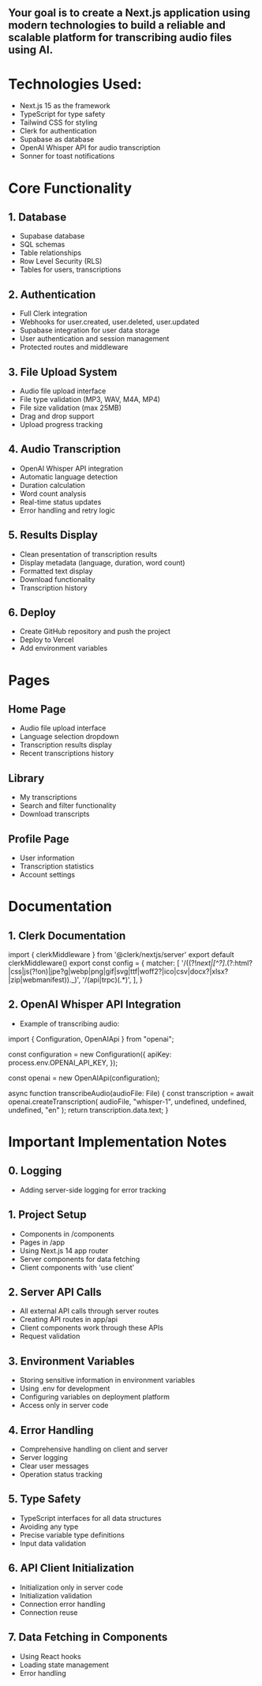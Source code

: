 ## Your goal is to create a Next.js application using modern technologies to build a reliable and scalable platform for transcribing audio files using AI.

# Technologies Used:

- Next.js 15 as the framework
- TypeScript for type safety
- Tailwind CSS for styling
- Clerk for authentication
- Supabase as database
- OpenAI Whisper API for audio transcription
- Sonner for toast notifications

# Core Functionality

## 1. Database

- Supabase database
- SQL schemas
- Table relationships
- Row Level Security (RLS)
- Tables for users, transcriptions

## 2. Authentication

- Full Clerk integration
- Webhooks for user.created, user.deleted, user.updated
- Supabase integration for user data storage
- User authentication and session management
- Protected routes and middleware

## 3. File Upload System

- Audio file upload interface
- File type validation (MP3, WAV, M4A, MP4)
- File size validation (max 25MB)
- Drag and drop support
- Upload progress tracking

## 4. Audio Transcription

- OpenAI Whisper API integration
- Automatic language detection
- Duration calculation
- Word count analysis
- Real-time status updates
- Error handling and retry logic

## 5. Results Display

- Clean presentation of transcription results
- Display metadata (language, duration, word count)
- Formatted text display
- Download functionality
- Transcription history

## 6. Deploy

- Create GitHub repository and push the project
- Deploy to Vercel
- Add environment variables

# Pages

## Home Page

- Audio file upload interface
- Language selection dropdown
- Transcription results display
- Recent transcriptions history

## Library

- My transcriptions
- Search and filter functionality
- Download transcripts

## Profile Page

- User information
- Transcription statistics
- Account settings

# Documentation

## 1. Clerk Documentation

import { clerkMiddleware } from '@clerk/nextjs/server'
export default clerkMiddleware()
export const config = {
  matcher: [
    '/((?!_next|[^?]_\.(?:html?|css|js(?!on)|jpe?g|webp|png|gif|svg|ttf|woff2?|ico|csv|docx?|xlsx?|zip|webmanifest))._)',
    '/(api|trpc)(.*)',
  ],
}
## 2. OpenAI Whisper API Integration

- Example of transcribing audio:

import { Configuration, OpenAIApi } from "openai";

const configuration = new Configuration({
  apiKey: process.env.OPENAI_API_KEY,
});

const openai = new OpenAIApi(configuration);

async function transcribeAudio(audioFile: File) {
  const transcription = await openai.createTranscription(
    audioFile,
    "whisper-1",
    undefined,
    undefined,
    undefined,
    "en"
  );
  return transcription.data.text;
}
# Important Implementation Notes

## 0. Logging

- Adding server-side logging for error tracking

## 1. Project Setup

- Components in /components
- Pages in /app
- Using Next.js 14 app router
- Server components for data fetching
- Client components with 'use client'

## 2. Server API Calls

- All external API calls through server routes
- Creating API routes in app/api
- Client components work through these APIs
- Request validation

## 3. Environment Variables

- Storing sensitive information in environment variables
- Using .env for development
- Configuring variables on deployment platform
- Access only in server code

## 4. Error Handling

- Comprehensive handling on client and server
- Server logging
- Clear user messages
- Operation status tracking

## 5. Type Safety

- TypeScript interfaces for all data structures
- Avoiding any type
- Precise variable type definitions
- Input data validation

## 6. API Client Initialization

- Initialization only in server code
- Initialization validation
- Connection error handling
- Connection reuse

## 7. Data Fetching in Components

- Using React hooks
- Loading state management
- Error handling